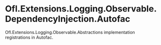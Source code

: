 # Ofl.Extensions.Logging.Observable.DependencyInjection.Autofac
Ofl.Extensions.Logging.Observable.Abstractions implementation registrations in Autofac.
